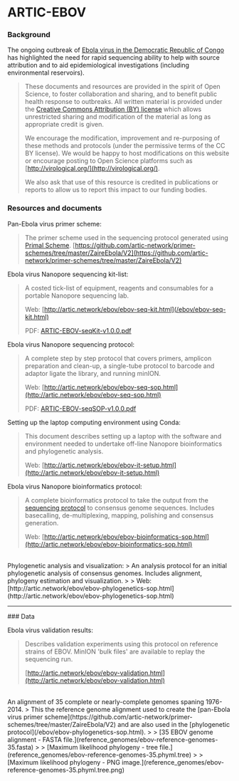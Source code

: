 # ARTIC-EBOV

### Background

The ongoing outbreak of [Ebola virus in the Democratic Republic of Congo](http://www.who.int/emergencies/crises/cod/en/) has highlighted the need for rapid sequencing ability to help with source attribution and to aid epidemiological investigations (including environmental reservoirs).

> These documents and resources are provided in the spirit of Open Science, to foster collaboration and sharing, and to benefit public health response to outbreaks. All written material is provided under the [Creative Commons Attribution (BY) license](http://creativecommons.org/licenses/by/4.0/) which allows unrestricted sharing and modification of the material as long as appropriate credit is given. 
> 
> We  encourage the modification, improvement and re-purposing of these methods and protocols (under the permissive terms of the CC BY license). We would be happy to host modifications on this website or encourage posting to Open Science platforms such as [http://virological.org/](http://virological.org/).
> 
> We also ask that use of this resource is credited in publications or reports to allow us to report this impact to our funding bodies. 

### Resources and documents

Pan-Ebola virus primer scheme: 
> The primer scheme used in the sequencing protocol generated using [Primal Scheme](http://http://primal.zibraproject.org).
> [https://github.com/artic-network/primer-schemes/tree/master/ZaireEbola/V2](https://github.com/artic-network/primer-schemes/tree/master/ZaireEbola/V2) 

Ebola virus Nanopore sequencing kit-list:
> A costed tick-list of equipment, reagents and consumables for a portable Nanopore sequencing lab. 
>
> Web: [http://artic.network/ebov/ebov-seq-kit.html](/ebov/ebov-seq-kit.html)
>
> PDF: [ARTIC-EBOV-seqKit-v1.0.0.pdf](documents/ARTIC-EBOV-seqKit-v1.0.0.pdf)

Ebola virus Nanopore sequencing protocol:
> A complete step by step protocol that covers primers, amplicon preparation and clean-up, a single-tube protocol to barcode and adaptor ligate the library, and running minION.
>
> Web: [http://artic.network/ebov/ebov-seq-sop.html](http://artic.network/ebov/ebov-seq-sop.html)
>
> PDF: [ARTIC-EBOV-seqSOP-v1.0.0.pdf](documents/ARTIC-EBOV-seqSOP-v1.0.0.pdf)

Setting up the laptop computing environment using Conda:
> This document describes setting up a laptop with the software and environment needed to undertake off-line Nanopore bioinformatics and phylogenetic analysis.
>
> Web: [http://artic.network/ebov/ebov-it-setup.html](http://artic.network/ebov/ebov-it-setup.html)
<!-- : PDF: --> 

Ebola virus Nanopore bioinformatics protocol:
> A complete bioinformatics protocol to take the output from the [sequencing protocol](http://artic.network/ebov/ebov-seq-sop.html) to consensus genome sequences. Includes basecalling, de-multiplexing, mapping, polishing and consensus generation.
>
> Web: [http://artic.network/ebov/ebov-bioinformatics-sop.html](http://artic.network/ebov/ebov-bioinformatics-sop.html)
<!-- : PDF: --> 

<br />
Phylogenetic analysis and visualization:
> An analysis protocol for an initial phylogenetic analysis of consensus genomes. Includes alignment, phylogeny estimation and visualization.
>
> Web: [http://artic.network/ebov/ebov-phylogenetics-sop.html](http://artic.network/ebov/ebov-phylogenetics-sop.html)
<!-- : PDF: --> 

<hr />
### Data

Ebola virus validation results:
> Describes validation experiments using this protocol on reference strains of EBOV. MinION 'bulk files' are available to replay the sequencing run.
>
> [http://artic.network/ebov/ebov-validation.html](http://artic.network/ebov/ebov-validation.html)

<br />
An alignment of 35 complete or nearly-complete genomes spaning 1976-2014.
> This the reference genome alignment used to create the [pan-Ebola virus primer scheme](https://github.com/artic-network/primer-schemes/tree/master/ZaireEbola/V2) and are also used in the [phylogenetic protocol](/ebov/ebov-phylogenetics-sop.html).
>
> [35 EBOV genome alignment - FASTA file.](reference_genomes/ebov-reference-genomes-35.fasta)
>
> [Maximum likelihood phylogeny - tree file.](reference_genomes/ebov-reference-genomes-35.phyml.tree)
>
> [Maximum likelihood phylogeny - PNG image.](reference_genomes/ebov-reference-genomes-35.phyml.tree.png)
